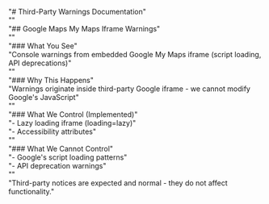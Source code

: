 "# Third-Party Warnings Documentation"  
""  
"## Google Maps My Maps Iframe Warnings"  
""  
"### What You See"  
"Console warnings from embedded Google My Maps iframe (script loading, API deprecations)"  
""  
"### Why This Happens"  
"Warnings originate inside third-party Google iframe - we cannot modify Google's JavaScript"  
""  
"### What We Control (Implemented)"  
"- Lazy loading iframe (loading=lazy)"  
"- Accessibility attributes"  
""  
"### What We Cannot Control"  
"- Google's script loading patterns"  
"- API deprecation warnings"  
""  
"Third-party notices are expected and normal - they do not affect functionality." 
